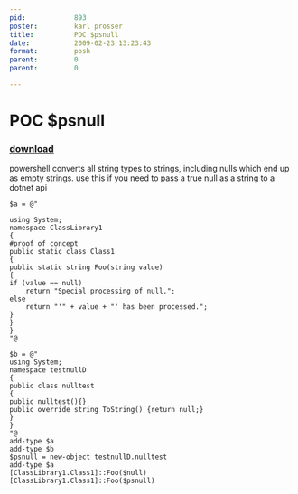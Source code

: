 ```yaml
---
pid:            893
poster:         karl prosser
title:          POC $psnull
date:           2009-02-23 13:23:43
format:         posh
parent:         0
parent:         0

---
```


# POC $psnull

### [download](893.ps1)

powershell converts all string types to strings, including nulls which end up as empty strings. use this if you need to pass a true null as a string to a dotnet api 

```posh
$a = @"

using System;
namespace ClassLibrary1
{
#proof of concept
public static class Class1
{
public static string Foo(string value)
{
if (value == null)
    return "Special processing of null.";
else
    return "'" + value + "' has been processed.";
}
}
}
"@

$b = @"
using System;
namespace testnullD
{
public class nulltest
{
public nulltest(){}
public override string ToString() {return null;}
}
}
"@
add-type $a
add-type $b
$psnull = new-object testnullD.nulltest
add-type $a
[ClassLibrary1.Class1]::Foo($null)
[ClassLibrary1.Class1]::Foo($psnull)
```

